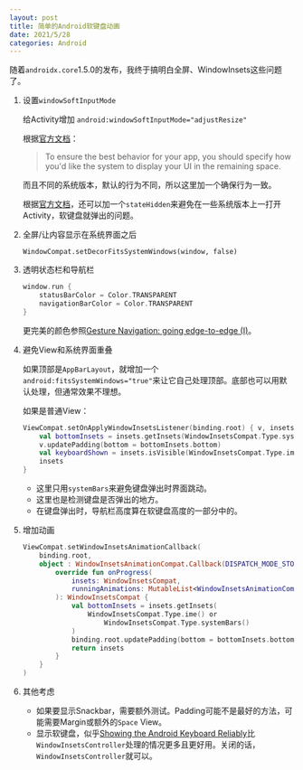 ```yaml
---
layout: post
title: 简单的Android软键盘动画
date: 2021/5/28
categories: Android
---
```


随着`androidx.core`1.5.0的发布，我终于搞明白全屏、WindowInsets这些问题了。

<!--more-->

1. 设置`windowSoftInputMode`

    给Activity增加 `android:windowSoftInputMode="adjustResize"`

    根据[官方文档](https://developer.android.com/training/keyboard-input/visibility#Respond)：

    > To ensure the best behavior for your app, you should specify how you'd like the system to display your UI in the remaining space.

    而且不同的系统版本，默认的行为不同，所以这里加一个确保行为一致。

    根据[官方文档](https://developer.android.com/training/keyboard-input/visibility#ShowOnStart)，还可以加一个`stateHidden`来避免在一些系统版本上一打开Activity，软键盘就弹出的问题。

1. 全屏/让内容显示在系统界面之后

    `WindowCompat.setDecorFitsSystemWindows(window, false)`

1. 透明状态栏和导航栏

    ```Kotlin
    window.run {
        statusBarColor = Color.TRANSPARENT
        navigationBarColor = Color.TRANSPARENT
    }
    ```

    更完美的颜色参照[Gesture Navigation: going edge-to-edge (I)](https://medium.com/androiddevelopers/gesture-navigation-going-edge-to-edge-812f62e4e83e)。

1. 避免View和系统界面重叠

    如果顶部是`AppBarLayout`，就增加一个`android:fitsSystemWindows="true"`来让它自己处理顶部。底部也可以用默认处理，但通常效果不理想。

    如果是普通View：

    ```Kotlin
    ViewCompat.setOnApplyWindowInsetsListener(binding.root) { v, insets ->
        val bottomInsets = insets.getInsets(WindowInsetsCompat.Type.systemBars())
        v.updatePadding(bottom = bottomInsets.bottom)
        val keyboardShown = insets.isVisible(WindowInsetsCompat.Type.ime())
        insets
    }
    ```

    - 这里只用`systemBars`来避免键盘弹出时界面跳动。
    - 这里也是检测键盘是否弹出的地方。
    - 在键盘弹出时，导航栏高度算在软键盘高度的一部分中的。

1. 增加动画

    ```Kotlin
    ViewCompat.setWindowInsetsAnimationCallback(
        binding.root,
        object : WindowInsetsAnimationCompat.Callback(DISPATCH_MODE_STOP) {
            override fun onProgress(
                insets: WindowInsetsCompat,
                runningAnimations: MutableList<WindowInsetsAnimationCompat>
            ): WindowInsetsCompat {
                val bottomInsets = insets.getInsets(
                    WindowInsetsCompat.Type.ime() or
                        WindowInsetsCompat.Type.systemBars()
                )
                binding.root.updatePadding(bottom = bottomInsets.bottom)
                return insets
            }
        }
    )
    ```

1. 其他考虑

    - 如果要显示Snackbar，需要额外测试。Padding可能不是最好的方法，可能需要Margin或额外的`Space` View。
    - 显示软键盘，似乎[Showing the Android Keyboard Reliably](https://developer.squareup.com/blog/showing-the-android-keyboard-reliably/)比`WindowInsetsController`处理的情况更多且更好用。关闭的话，`WindowInsetsController`就可以。
